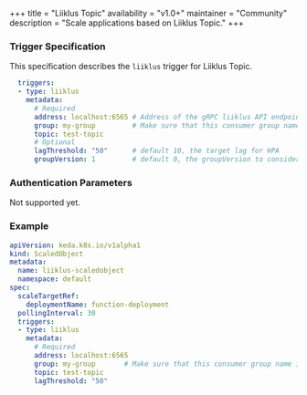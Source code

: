 +++
title = "Liiklus Topic"
availability = "v1.0+"
maintainer = "Community"
description = "Scale applications based on Liiklus Topic."
+++

### Trigger Specification

This specification describes the `liiklus` trigger for Liiklus Topic.

```yaml
  triggers:
  - type: liiklus
    metadata:
      # Required
      address: localhost:6565 # Address of the gRPC liiklus API endpoint
      group: my-group         # Make sure that this consumer group name is the same one as the one that is consuming topics
      topic: test-topic
      # Optional
      lagThreshold: "50"      # default 10, the target lag for HPA
      groupVersion: 1         # default 0, the groupVersion to consider when looking at messages. See https://github.com/bsideup/liiklus/blob/22efb7049ebcdd0dcf6f7f5735cdb5af1ae014de/app/src/test/java/com/github/bsideup/liiklus/GroupVersionTest.java
```

### Authentication Parameters

Not supported yet.

### Example

```yaml
apiVersion: keda.k8s.io/v1alpha1
kind: ScaledObject
metadata:
  name: liiklus-scaledobject
  namespace: default
spec:
  scaleTargetRef:
    deploymentName: function-deployment
  pollingInterval: 30
  triggers:
  - type: liiklus
    metadata:
      # Required
      address: localhost:6565
      group: my-group       # Make sure that this consumer group name is the same one as the one that is consuming topics
      topic: test-topic
      lagThreshold: "50"
```
